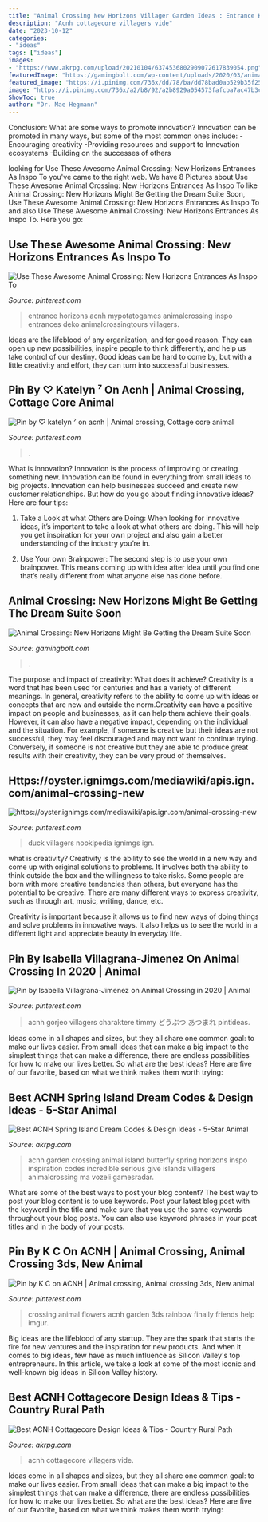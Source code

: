 ```yaml
---
title: "Animal Crossing New Horizons Villager Garden Ideas : Entrance Horizons Acnh Mypotatogames Animalcrossing Inspo Entrances Deko Animalcrossingtours Villagers"
description: "Acnh cottagecore villagers vide"
date: "2023-10-12"
categories:
- "ideas"
tags: ["ideas"]
images:
- "https://www.akrpg.com/upload/20210104/6374536802909072617839054.png"
featuredImage: "https://gamingbolt.com/wp-content/uploads/2020/03/animal-crossing-new-horizons.jpg"
featured_image: "https://i.pinimg.com/736x/dd/78/ba/dd78bad0ab529b35f25f7fc1e45750a1.jpg"
image: "https://i.pinimg.com/736x/a2/b8/92/a2b8929a054573fafcba7ac47b3c927a.jpg"
ShowToc: true
author: "Dr. Mae Hegmann"
---
```



Conclusion: What are some ways to promote innovation?
Innovation can be promoted in many ways, but some of the most common ones include: 
-Encouraging creativity 
-Providing resources and support to Innovation ecosystems 
-Building on the successes of others

	

		
looking for Use These Awesome Animal Crossing: New Horizons Entrances As Inspo To you've came to the right web. We have 8 Pictures about Use These Awesome Animal Crossing: New Horizons Entrances As Inspo To like Animal Crossing: New Horizons Might Be Getting the Dream Suite Soon, Use These Awesome Animal Crossing: New Horizons Entrances As Inspo To and also Use These Awesome Animal Crossing: New Horizons Entrances As Inspo To. Here you go:
		
    
## Use These Awesome Animal Crossing: New Horizons Entrances As Inspo To

<img loading=lazy src="https://i.pinimg.com/736x/dd/78/ba/dd78bad0ab529b35f25f7fc1e45750a1.jpg" onerror="this.onerror=null;this.src='https://tse1.mm.bing.net/th?id=OIP.s67LpRqEiSAtMQVFfh2JrgHaER&amp;pid=15.1';" alt="Use These Awesome Animal Crossing: New Horizons Entrances As Inspo To">

_Source: pinterest.com_

>entrance horizons acnh mypotatogames animalcrossing inspo entrances deko animalcrossingtours villagers. 

	

Ideas are the lifeblood of any organization, and for good reason. They can open up new possibilities, inspire people to think differently, and help us take control of our destiny. Good ideas can be hard to come by, but with a little creativity and effort, they can turn into successful businesses.

    
## Pin By ♡ Katelyn ⁷ On Acnh | Animal Crossing, Cottage Core Animal

<img loading=lazy src="https://i.pinimg.com/736x/34/71/37/3471373d02a14123dfa38d8690e91113.jpg" onerror="this.onerror=null;this.src='https://tse1.mm.bing.net/th?id=OIP.IWgkSwTiLUx5-Rx3FGp_BAHaEM&amp;pid=15.1';" alt="Pin by ♡ katelyn ⁷ on acnh | Animal crossing, Cottage core animal">

_Source: pinterest.com_

>. 

	

What is innovation?
Innovation is the process of improving or creating something new. Innovation can be found in everything from small ideas to big projects. Innovation can help businesses succeed and create new customer relationships. But how do you go about finding innovative ideas? Here are four tips:
1. Take a Look at what Others are Doing: When looking for innovative ideas, it’s important to take a look at what others are doing. This will help you get inspiration for your own project and also gain a better understanding of the industry you’re in.

2. Use Your own Brainpower: The second step is to use your own brainpower. This means coming up with idea after idea until you find one that’s really different from what anyone else has done before.


    
## Animal Crossing: New Horizons Might Be Getting The Dream Suite Soon

<img loading=lazy src="https://gamingbolt.com/wp-content/uploads/2020/03/animal-crossing-new-horizons.jpg" onerror="this.onerror=null;this.src='https://tse4.mm.bing.net/th?id=OIP.X09neIgk9tqv82Kj8KqbCQHaEK&amp;pid=15.1';" alt="Animal Crossing: New Horizons Might Be Getting the Dream Suite Soon">

_Source: gamingbolt.com_

>. 

	

The purpose and impact of creativity: What does it achieve?
Creativity is a word that has been used for centuries and has a variety of different meanings. In general, creativity refers to the ability to come up with ideas or concepts that are new and outside the norm.Creativity can have a positive impact on people and businesses, as it can help them achieve their goals. However, it can also have a negative impact, depending on the individual and the situation. For example, if someone is creative but their ideas are not successful, they may feel discouraged and may not want to continue trying. Conversely, if someone is not creative but they are able to produce great results with their creativity, they can be very proud of themselves.

    
## Https://oyster.ignimgs.com/mediawiki/apis.ign.com/animal-crossing-new

<img loading=lazy src="https://i.pinimg.com/736x/2a/0f/79/2a0f79dd588a6b4e0d111d25945efcd2.jpg" onerror="this.onerror=null;this.src='https://tse2.mm.bing.net/th?id=OIP.-E1a6ul0XkP5hNj7IA9MbgAAAA&amp;pid=15.1';" alt="https://oyster.ignimgs.com/mediawiki/apis.ign.com/animal-crossing-new">

_Source: pinterest.com_

>duck villagers nookipedia ignimgs ign. 

	

what is creativity?
Creativity is the ability to see the world in a new way and come up with original solutions to problems. It involves both the ability to think outside the box and the willingness to take risks.
Some people are born with more creative tendencies than others, but everyone has the potential to be creative. There are many different ways to express creativity, such as through art, music, writing, dance, etc.

Creativity is important because it allows us to find new ways of doing things and solve problems in innovative ways. It also helps us to see the world in a different light and appreciate beauty in everyday life.

    
## Pin By Isabella Villagrana-Jimenez On Animal Crossing In 2020 | Animal

<img loading=lazy src="https://i.pinimg.com/736x/a2/b8/92/a2b8929a054573fafcba7ac47b3c927a.jpg" onerror="this.onerror=null;this.src='https://tse2.mm.bing.net/th?id=OIP.jpJhPr4Uv4YhVXdMNHrNmAHaEU&amp;pid=15.1';" alt="Pin by Isabella Villagrana-Jimenez on Animal Crossing in 2020 | Animal">

_Source: pinterest.com_

>acnh gorjeo villagers charaktere timmy どうぶつ あつまれ pintideas. 

	

Ideas come in all shapes and sizes, but they all share one common goal: to make our lives easier. From small ideas that can make a big impact to the simplest things that can make a difference, there are endless possibilities for how to make our lives better. So what are the best ideas? Here are five of our favorite, based on what we think makes them worth trying: 

    
## Best ACNH Spring Island Dream Codes &amp; Design Ideas - 5-Star Animal

<img loading=lazy src="https://www.akrpg.com/upload/20210104/6374536802909072617839054.png" onerror="this.onerror=null;this.src='https://tse1.mm.bing.net/th?id=OIP.M4RQSxyHetfOcUtLppyqXgHaEK&amp;pid=15.1';" alt="Best ACNH Spring Island Dream Codes &amp; Design Ideas - 5-Star Animal">

_Source: akrpg.com_

>acnh garden crossing animal island butterfly spring horizons inspo inspiration codes incredible serious give islands villagers animalcrossing ma vozeli gamesradar. 

	

What are some of the best ways to post your blog content?
The best way to post your blog content is to use keywords. Post your latest blog post with the keyword in the title and make sure that you use the same keywords throughout your blog posts. You can also use keyword phrases in your post titles and in the body of your posts.

    
## Pin By K C On ACNH | Animal Crossing, Animal Crossing 3ds, New Animal

<img loading=lazy src="https://i.pinimg.com/736x/ca/ee/1e/caee1e6f3214be1ebbd722b576977be4.jpg" onerror="this.onerror=null;this.src='https://tse3.mm.bing.net/th?id=OIP.Q04xeANCacNiIvCPKtGddwHaEK&amp;pid=15.1';" alt="Pin by K C on ACNH | Animal crossing, Animal crossing 3ds, New animal">

_Source: pinterest.com_

>crossing animal flowers acnh garden 3ds rainbow finally friends help imgur. 

	

Big ideas are the lifeblood of any startup. They are the spark that starts the fire for new ventures and the inspiration for new products. And when it comes to big ideas, few have as much influence as Silicon Valley's top entrepreneurs. In this article, we take a look at some of the most iconic and well-known big ideas in Silicon Valley history.

    
## Best ACNH Cottagecore Design Ideas &amp; Tips - Country Rural Path

<img loading=lazy src="https://www.akrpg.com/upload/20200911/6373544142502714054107501.jpg" onerror="this.onerror=null;this.src='https://tse4.mm.bing.net/th?id=OIP.Hqi75bxc8kVLaK5MFdnygAHaEJ&amp;pid=15.1';" alt="Best ACNH Cottagecore Design Ideas &amp; Tips - Country Rural Path">

_Source: akrpg.com_

>acnh cottagecore villagers vide. 

	

Ideas come in all shapes and sizes, but they all share one common goal: to make our lives easier. From small ideas that can make a big impact to the simplest things that can make a difference, there are endless possibilities for how to make our lives better. So what are the best ideas? Here are five of our favorite, based on what we think makes them worth trying: 

